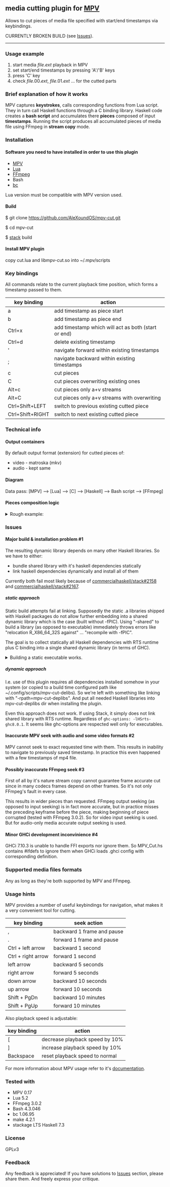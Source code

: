 ## media cutting plugin for [MPV](https://github.com/mpv-player/mpv)

Allows to cut pieces of media file specified with start/end timestamps via
keybindings.

CURRENTLY BROKEN BUILD (see [Issues](#issues)).

--------------------------------------------------------------------------------

### Usage example

1. start media _file.ext_ playback in MPV
2. set start/end timestamps by pressing 'A'/'B' keys
3. press 'C' key
4. check _file_.00\._ext_, _file_.01\._ext_ ... for the cutted parts

### Brief explanation of how it works
MPV captures **keystrokes**, calls corresponding functions from Lua script.
They in turn call Haskell functions through a C binding library. Haskell code
creates a **bash script** and accumulates there **pieces** composed of input
**timestamps**. Running the script produces all accumulated pieces of media
file using FFmpeg in **stream copy** mode.

### Installation
#### Software you need to have installed in order to use this plugin
* [MPV](https://mpv.io/installation/)
* [Lua](http://www.lua.org/download.html)
* [FFmpeg](https://ffmpeg.org/download.html)
* Bash
* [bc](http://www.gnu.org/software/bc)

Lua version must be compatible with MPV version used.

#### Build
$ git clone https://github.com/AleXoundOS/mpv-cut.git

$ cd mpv-cut

$ [stack](https://haskellstack.org) build

#### Install MPV plugin
copy cut.lua and libmpv-cut.so into ~/.mpv/scripts


### Key bindings
All commands relate to the current playback time position, which forms a
timestamp passed to them.

key binding      | action
---------------- | ------
a                | add timestamp as piece start
b                | add timestamp as piece end
Ctrl+x           | add timestamp which will act as both (start or end)
Ctrl+d           | delete existing timestamp
'                | navigate forward within existing timestamps
;                | navigate backward within existing timestamps
c                | cut pieces
C                | cut pieces overwriting existing ones
Alt+c            | cut pieces only a+v streams
Alt+C            | cut pieces only a+v streams with overwriting
Ctrl+Shift+LEFT  | switch to previous existing cutted piece
Ctrl+Shift+RIGHT | switch to next existing cutted piece

### Technical info
#### Output containers
By default output format (extension) for cutted pieces of:
* video - matroska (mkv)
* audio - kept same

#### Diagram
Data pass:
[MPV] --> [Lua] --> [C] --> [Haskell] --> Bash script --> [FFmpeg]

#### Pieces composition logic
<details><summary>Rough example:</summary>

1. f1 (A:B:ts) = Piece (A, B) : f1 ts
2. f2 ts = f1 ts ++ f2 (ts \\\\ (f1 ts))
3. f3 (A1:A2:B:ts) = Piece (A1, B) : Piece (A2, B) : f3 ts
4. f4 (B:A) = [Piece (Start, B), Piece (A, End)]
</details>

### Issues
#### Major build & installation problem #1
The resulting dynamic library depends on many other Haskell libraries.
So we have to either:

* bundle shared library with it's haskell dependencies statically
* link haskell dependencies dynamically and install all of them

Currently both fail most likely because of [commercialhaskell/stack#2158](https://github.com/commercialhaskell/stack/issues/2158) and
[commercialhaskell/stack#2167](https://github.com/commercialhaskell/stack/issues/2167).

##### static approach
Static build attempts fail at linking.
Supposedly the static .a libraries shipped with Haskell packages do not allow
further embedding into a shared dynamic library which is the case (built
without -fPIC).
Using "-shared" to build a library (as opposed to executable) immediately
throws errors like "relocation R_X86_64_32S against" ... "recompile with
-fPIC".

The goal is to collect statically all Haskell dependencies with RTS runtime
plus C binding into a single shared dynamic library
(in terms of GHC).

<details><summary>Building a static executable works.</summary>
For example, after adding main function and renaming module to Main in Haskell
library, this command succeeds:

$ ghc MPV_Cut.hs -o mpv-cut -Wall -static

It produces a ELF executable which has dependencies only on C libraries. Using:

$ ghc MPV_Cut.hs -o mpv-cut -Wall -static -optl-static

goes even further and creates a fully statically linked ELF executable without
any dependencies. However I don't know any means to include the C binding
object code into such file. And both variants don't export the needed functions
in the resulting binary.
</details>

##### dynamic approach
I.e. use of this plugin requires all dependencies installed somehow in your system
(or copied to a build time configured path like ~/.config/scripts/mpv-cut-delibs).
So we're left with something like linking with "-rpath=mpv-cut-deplibs".
And put all needed Haskell libraries into mpv-cut-deplibs dir
when installing the plugin.

Even this approach does not work. If using Stack, it simply does not
link shared library with RTS runtime.
Regardless of `ghc-options: -lHSrts-ghc8.0.1`.
It seems like ghc-options are respected well only for executables.

#### Inaccurate MPV seek with audio and some video formats #2
MPV cannot seek to exact requested time with them. This results in inability
to navigate to previously saved timestamp. In practice this even happened with
a few timestamps of mp4 file.

#### Possibly inaccurate FFmpeg seek #3
First of all by it's nature stream copy cannot guarantee frame accurate cut
since in many codecs frames depend on other frames. So it's not only FFmpeg's
fault in every case.

This results in wider pieces than requested. FFmpeg output seeking (as opposed
to input seeking) is in fact more accurate, but in practice misses the
preceding keyframe before the piece, making beginning of piece corrupted
(tested with FFmpeg 3.0.2). So for video input seeking is used. But for
audio-only media accurate output seeking is used.

#### Minor GHCi development inconvinience #4
GHCi 7.10.3 is unable to handle FFI exports nor ignore them. So
MPV_Cut.hs contains #ifdefs to ignore them when GHCi loads .ghci config with
corresponding definition.

### Supported media files formats
Any as long as they're both supported by MPV and FFmpeg.

### Usage hints
MPV provides a number of useful keybindings for navigation, what makes it a
very convenient tool for cutting.

key binding        | seek action
------------------ | ------------
,                  | backward 1 frame and pause
.                  | forward 1 frame and pause
Ctrl + left arrow  | backward 1 second
Ctrl + right arrow | forward 1 second
left arrow         | backward 5 seconds
right arrow        | forward 5 seconds
down arrow         | backward 10 seconds
up arrow           | forward 10 seconds
Shift + PgDn       | backward 10 minutes
Shift + PgUp       | forward 10 minutes


Also playback speed is adjustable:

key binding        | action
------------------ | ------------
[                  | decrease playback speed by 10%
]                  | increase playback speed by 10%
Backspace          | reset playback speed to normal

For more information about MPV usage refer to it's
[documentation](https://mpv.io/manual/stable/).

### Tested with
* MPV 0.17
* Lua 5.2
* FFmpeg 3.0.2
* Bash 4.3.046
* bc 1.06.95
* make 4.2.1
* stackage LTS Haskell 7.3

### License
GPLv3

### Feedback
Any feedback is appreciated! If you have solutions to [Issues](#issues) section,
please share them. And freely express your critique.
